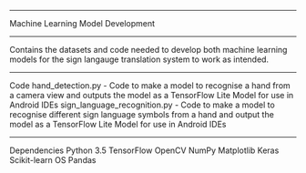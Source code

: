 ------------------------------------------------------------------------------------------------

Machine Learning Model Development

------------------------------------------------------------------------------------------------

Contains the datasets and code needed to develop both machine learning models for the sign langauge
translation system to work as intended.

---------------------------------------------------------------------------------------------------

Code
hand_detection.py - Code to make a model to recognise a hand from a camera view and outputs the
model as a TensorFlow Lite Model for use in Android IDEs
sign_language_recognition.py - Code to make a model to recognise different sign language symbols
from a hand and output the model as a TensorFlow Lite Model for use in Android IDEs

---------------------------------------------------------------------------------------------------
Dependencies
Python 3.5
TensorFlow
OpenCV
NumPy
Matplotlib
Keras
Scikit-learn
OS
Pandas
